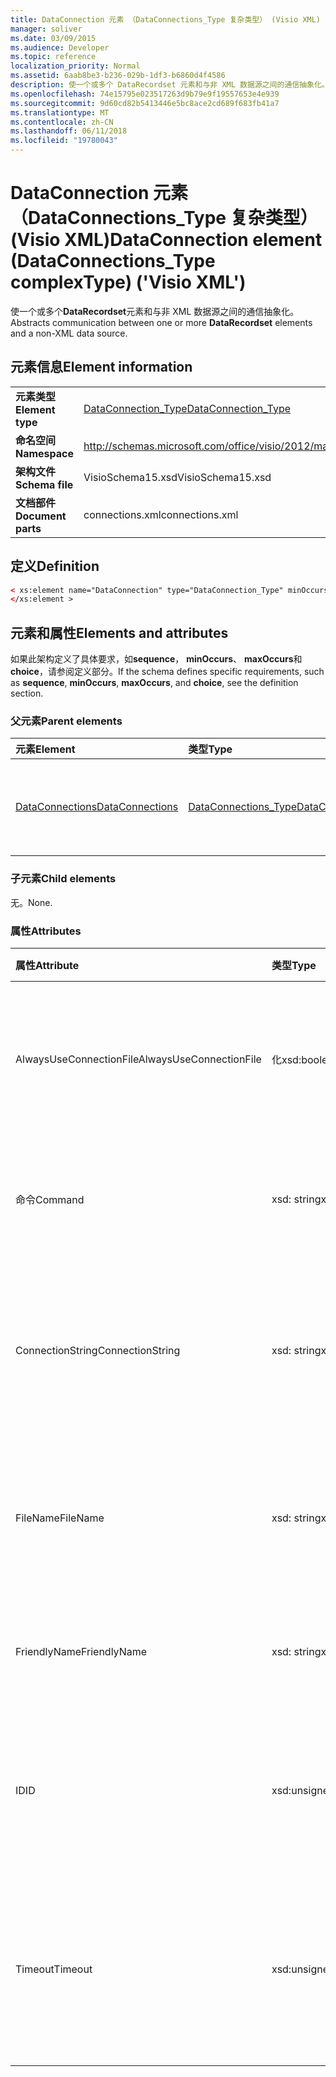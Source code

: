```yaml
---
title: DataConnection 元素 （DataConnections_Type 复杂类型） (Visio XML)
manager: soliver
ms.date: 03/09/2015
ms.audience: Developer
ms.topic: reference
localization_priority: Normal
ms.assetid: 6aab8be3-b236-029b-1df3-b6860d4f4586
description: 使一个或多个 DataRecordset 元素和与非 XML 数据源之间的通信抽象化。
ms.openlocfilehash: 74e15795e023517263d9b79e9f19557653e4e939
ms.sourcegitcommit: 9d60cd82b5413446e5bc8ace2cd689f683fb41a7
ms.translationtype: MT
ms.contentlocale: zh-CN
ms.lasthandoff: 06/11/2018
ms.locfileid: "19780043"
---
```

# <a name="dataconnection-element-dataconnectionstype-complextype-visio-xml"></a><span data-ttu-id="40ca5-103">DataConnection 元素 （DataConnections_Type 复杂类型） (Visio XML)</span><span class="sxs-lookup"><span data-stu-id="40ca5-103">DataConnection element (DataConnections_Type complexType) ('Visio XML')</span></span>

<span data-ttu-id="40ca5-104">使一个或多个**DataRecordset**元素和与非 XML 数据源之间的通信抽象化。</span><span class="sxs-lookup"><span data-stu-id="40ca5-104">Abstracts communication between one or more **DataRecordset** elements and a non-XML data source.</span></span> 
  
## <a name="element-information"></a><span data-ttu-id="40ca5-105">元素信息</span><span class="sxs-lookup"><span data-stu-id="40ca5-105">Element information</span></span>

|||
|:-----|:-----|
|<span data-ttu-id="40ca5-106">**元素类型**</span><span class="sxs-lookup"><span data-stu-id="40ca5-106">**Element type**</span></span> <br/> |[<span data-ttu-id="40ca5-107">DataConnection_Type</span><span class="sxs-lookup"><span data-stu-id="40ca5-107">DataConnection_Type</span></span>](dataconnection_type-complextypevisio-xml.md) <br/> |
|<span data-ttu-id="40ca5-108">**命名空间**</span><span class="sxs-lookup"><span data-stu-id="40ca5-108">**Namespace**</span></span> <br/> |http://schemas.microsoft.com/office/visio/2012/main  <br/> |
|<span data-ttu-id="40ca5-109">**架构文件**</span><span class="sxs-lookup"><span data-stu-id="40ca5-109">**Schema file**</span></span> <br/> |<span data-ttu-id="40ca5-110">VisioSchema15.xsd</span><span class="sxs-lookup"><span data-stu-id="40ca5-110">VisioSchema15.xsd</span></span>  <br/> |
|<span data-ttu-id="40ca5-111">**文档部件**</span><span class="sxs-lookup"><span data-stu-id="40ca5-111">**Document parts**</span></span> <br/> |<span data-ttu-id="40ca5-112">connections.xml</span><span class="sxs-lookup"><span data-stu-id="40ca5-112">connections.xml</span></span>  <br/> |
   
## <a name="definition"></a><span data-ttu-id="40ca5-113">定义</span><span class="sxs-lookup"><span data-stu-id="40ca5-113">Definition</span></span>

```XML
< xs:element name="DataConnection" type="DataConnection_Type" minOccurs="1" maxOccurs="unbounded" >
</xs:element >
```

## <a name="elements-and-attributes"></a><span data-ttu-id="40ca5-114">元素和属性</span><span class="sxs-lookup"><span data-stu-id="40ca5-114">Elements and attributes</span></span>

<span data-ttu-id="40ca5-115">如果此架构定义了具体要求，如**sequence**， **minOccurs**、 **maxOccurs**和**choice**，请参阅定义部分。</span><span class="sxs-lookup"><span data-stu-id="40ca5-115">If the schema defines specific requirements, such as **sequence**, **minOccurs**, **maxOccurs**, and **choice**, see the definition section.</span></span> 
  
### <a name="parent-elements"></a><span data-ttu-id="40ca5-116">父元素</span><span class="sxs-lookup"><span data-stu-id="40ca5-116">Parent elements</span></span>

|<span data-ttu-id="40ca5-117">**元素**</span><span class="sxs-lookup"><span data-stu-id="40ca5-117">**Element**</span></span>|<span data-ttu-id="40ca5-118">**类型**</span><span class="sxs-lookup"><span data-stu-id="40ca5-118">**Type**</span></span>|<span data-ttu-id="40ca5-119">**说明**</span><span class="sxs-lookup"><span data-stu-id="40ca5-119">**Description**</span></span>|
|:-----|:-----|:-----|
|[<span data-ttu-id="40ca5-120">DataConnections</span><span class="sxs-lookup"><span data-stu-id="40ca5-120">DataConnections</span></span>](dataconnections-elementvisio-xml.md) <br/> |[<span data-ttu-id="40ca5-121">DataConnections_Type</span><span class="sxs-lookup"><span data-stu-id="40ca5-121">DataConnections_Type</span></span>](dataconnections_type-complextypevisio-xml.md) <br/> |<span data-ttu-id="40ca5-122">包含文档的**DataConnection**元素。</span><span class="sxs-lookup"><span data-stu-id="40ca5-122">Contains the **DataConnection** elements for the document.</span></span>  <br/> |
   
### <a name="child-elements"></a><span data-ttu-id="40ca5-123">子元素</span><span class="sxs-lookup"><span data-stu-id="40ca5-123">Child elements</span></span>

<span data-ttu-id="40ca5-124">无。</span><span class="sxs-lookup"><span data-stu-id="40ca5-124">None.</span></span>
  
### <a name="attributes"></a><span data-ttu-id="40ca5-125">属性</span><span class="sxs-lookup"><span data-stu-id="40ca5-125">Attributes</span></span>

|<span data-ttu-id="40ca5-126">**属性**</span><span class="sxs-lookup"><span data-stu-id="40ca5-126">**Attribute**</span></span>|<span data-ttu-id="40ca5-127">**类型**</span><span class="sxs-lookup"><span data-stu-id="40ca5-127">**Type**</span></span>|<span data-ttu-id="40ca5-128">**必需**</span><span class="sxs-lookup"><span data-stu-id="40ca5-128">**Required**</span></span>|<span data-ttu-id="40ca5-129">**说明**</span><span class="sxs-lookup"><span data-stu-id="40ca5-129">**Description**</span></span>|<span data-ttu-id="40ca5-130">**可能的值**</span><span class="sxs-lookup"><span data-stu-id="40ca5-130">**Possible values**</span></span>|
|:-----|:-----|:-----|:-----|:-----|
|<span data-ttu-id="40ca5-131">AlwaysUseConnectionFile</span><span class="sxs-lookup"><span data-stu-id="40ca5-131">AlwaysUseConnectionFile</span></span>  <br/> |<span data-ttu-id="40ca5-132">化</span><span class="sxs-lookup"><span data-stu-id="40ca5-132">xsd:boolean</span></span>  <br/> |<span data-ttu-id="40ca5-133">可选</span><span class="sxs-lookup"><span data-stu-id="40ca5-133">optional</span></span>  <br/> |<span data-ttu-id="40ca5-134">默认值为 false。</span><span class="sxs-lookup"><span data-stu-id="40ca5-134">The default value is false.</span></span> <span data-ttu-id="40ca5-135">有关详细信息，请参阅"说明"。</span><span class="sxs-lookup"><span data-stu-id="40ca5-135">See Remarks for more information.</span></span>  <br/> |<span data-ttu-id="40ca5-136">化类型的值。</span><span class="sxs-lookup"><span data-stu-id="40ca5-136">Values of the xsd:boolean type.</span></span>  <br/> |
|<span data-ttu-id="40ca5-137">命令</span><span class="sxs-lookup"><span data-stu-id="40ca5-137">Command</span></span>  <br/> |<span data-ttu-id="40ca5-138">xsd: string</span><span class="sxs-lookup"><span data-stu-id="40ca5-138">xsd:string</span></span>  <br/> |<span data-ttu-id="40ca5-139">可选</span><span class="sxs-lookup"><span data-stu-id="40ca5-139">optional</span></span>  <br/> |<span data-ttu-id="40ca5-140">用于查询数据源的命令字符串。</span><span class="sxs-lookup"><span data-stu-id="40ca5-140">The command string used to query the data source.</span></span>  <br/> |<span data-ttu-id="40ca5-141">Xsd: string 类型的值。</span><span class="sxs-lookup"><span data-stu-id="40ca5-141">Values of the xsd:string type.</span></span>  <br/> |
|<span data-ttu-id="40ca5-142">ConnectionString</span><span class="sxs-lookup"><span data-stu-id="40ca5-142">ConnectionString</span></span>  <br/> |<span data-ttu-id="40ca5-143">xsd: string</span><span class="sxs-lookup"><span data-stu-id="40ca5-143">xsd:string</span></span>  <br/> |<span data-ttu-id="40ca5-144">可选</span><span class="sxs-lookup"><span data-stu-id="40ca5-144">optional</span></span>  <br/> |<span data-ttu-id="40ca5-145">用于定义连接到数据源所需的参数的连接字符串。</span><span class="sxs-lookup"><span data-stu-id="40ca5-145">The connection string that defines the parameters necessary to connect to a data source.</span></span>  <br/> |<span data-ttu-id="40ca5-146">Xsd: string 类型的值。</span><span class="sxs-lookup"><span data-stu-id="40ca5-146">Values of the xsd:string type.</span></span>  <br/> |
|<span data-ttu-id="40ca5-147">FileName</span><span class="sxs-lookup"><span data-stu-id="40ca5-147">FileName</span></span>  <br/> |<span data-ttu-id="40ca5-148">xsd: string</span><span class="sxs-lookup"><span data-stu-id="40ca5-148">xsd:string</span></span>  <br/> |<span data-ttu-id="40ca5-149">必需</span><span class="sxs-lookup"><span data-stu-id="40ca5-149">required</span></span>  <br/> |<span data-ttu-id="40ca5-150">连接文件的名称。</span><span class="sxs-lookup"><span data-stu-id="40ca5-150">The name of the connection file.</span></span> <span data-ttu-id="40ca5-151">有关详细信息，请参阅"说明"。</span><span class="sxs-lookup"><span data-stu-id="40ca5-151">See Remarks for more information.</span></span>  <br/> |<span data-ttu-id="40ca5-152">Xsd: string 类型的值。</span><span class="sxs-lookup"><span data-stu-id="40ca5-152">Values of the xsd:string type.</span></span>  <br/> |
|<span data-ttu-id="40ca5-153">FriendlyName</span><span class="sxs-lookup"><span data-stu-id="40ca5-153">FriendlyName</span></span>  <br/> |<span data-ttu-id="40ca5-154">xsd: string</span><span class="sxs-lookup"><span data-stu-id="40ca5-154">xsd:string</span></span>  <br/> |<span data-ttu-id="40ca5-155">可选</span><span class="sxs-lookup"><span data-stu-id="40ca5-155">optional</span></span>  <br/> |<span data-ttu-id="40ca5-156">数据连接的用户提供的名称。</span><span class="sxs-lookup"><span data-stu-id="40ca5-156">A user provided name for the data connection.</span></span>  <br/> |<span data-ttu-id="40ca5-157">Xsd: string 类型的值。</span><span class="sxs-lookup"><span data-stu-id="40ca5-157">Values of the xsd:string type.</span></span>  <br/> |
|<span data-ttu-id="40ca5-158">ID</span><span class="sxs-lookup"><span data-stu-id="40ca5-158">ID</span></span>  <br/> |<span data-ttu-id="40ca5-159">xsd:unsignedInt</span><span class="sxs-lookup"><span data-stu-id="40ca5-159">xsd:unsignedInt</span></span>  <br/> |<span data-ttu-id="40ca5-160">必需</span><span class="sxs-lookup"><span data-stu-id="40ca5-160">required</span></span>  <br/> |<span data-ttu-id="40ca5-161">由 Visio 分配对于给定的连接，唯一的文档中的 ID。</span><span class="sxs-lookup"><span data-stu-id="40ca5-161">The ID assigned by Visio for a given connection, unique within the document.</span></span>  <br/> |<span data-ttu-id="40ca5-162">Xsd:unsignedInt 类型的值。</span><span class="sxs-lookup"><span data-stu-id="40ca5-162">Values of the xsd:unsignedInt type.</span></span>  <br/> |
|<span data-ttu-id="40ca5-163">Timeout</span><span class="sxs-lookup"><span data-stu-id="40ca5-163">Timeout</span></span>  <br/> |<span data-ttu-id="40ca5-164">xsd:unsignedInt</span><span class="sxs-lookup"><span data-stu-id="40ca5-164">xsd:unsignedInt</span></span>  <br/> |<span data-ttu-id="40ca5-165">可选</span><span class="sxs-lookup"><span data-stu-id="40ca5-165">optional</span></span>  <br/> |<span data-ttu-id="40ca5-166">以分钟为单位试图建立在终止尝试之前等待时间。</span><span class="sxs-lookup"><span data-stu-id="40ca5-166">The wait time in minutes while trying to establish a connection before terminating the attempt.</span></span>  <br/> |<span data-ttu-id="40ca5-167">Xsd:unsignedInt 类型的值。</span><span class="sxs-lookup"><span data-stu-id="40ca5-167">Values of the xsd:unsignedInt type.</span></span>  <br/> |
   

